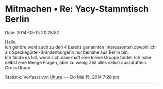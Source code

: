 Mitmachen • Re: Yacy-Stammtisch Berlin
======================================

Date: 2014-05-15 20:28:52

Hallo,\
ich gehöre wohl auch zu den 4 bereits genannten Interessenten,obwohl ich
als Speckegürtel-Brandenburgerin nur beinahe aus Berlin bin.\
Ich fände es toll, wenn sich dauerhaft eine kleine Gruppe findet. Ich
habe selbst eine Menge Fragen, aber zu wenig Zeit alles selbst
auszutüfteln.\
Gruss Uhura

Statistik: Verfasst von
[Uhura](http://forum.yacy-websuche.de/memberlist.php?mode=viewprofile&u=8912)
--- Do Mai 15, 2014 7:28 pm

------------------------------------------------------------------------
